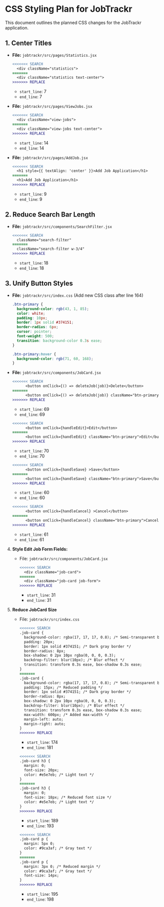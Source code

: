 # CSS Styling Plan for JobTrackr

This document outlines the planned CSS changes for the JobTrackr application.

## 1. Center Titles

*   **File:** `jobtrackr/src/pages/Statistics.jsx`

    ```diff
    <<<<<<< SEARCH
      <div className="statistics">
    =======
      <div className="statistics text-center">
    >>>>>>> REPLACE
    ```

    *   `start_line`: 7
    *   `end_line`: 7

*   **File:** `jobtrackr/src/pages/ViewJobs.jsx`

    ```diff
    <<<<<<< SEARCH
      <div className="view-jobs">
    =======
      <div className="view-jobs text-center">
    >>>>>>> REPLACE
    ```

    *   `start_line`: 14
    *   `end_line`: 14

*   **File:** `jobtrackr/src/pages/AddJob.jsx`

    ```diff
    <<<<<<< SEARCH
      <h1 style={{ textAlign: 'center' }}>Add Job Application</h1>
    =======
      <h1>Add Job Application</h1>
    >>>>>>> REPLACE
    ```
        
    *    `start_line`: 9
    *   `end_line`: 9

## 2. Reduce Search Bar Length

*   **File:** `jobtrackr/src/components/SearchFilter.jsx`

    ```diff
    <<<<<<< SEARCH
      className="search-filter"
    =======
      className="search-filter w-3/4"
    >>>>>>> REPLACE
    ```

    *   `start_line`: 18
    *   `end_line`: 18

## 3. Unify Button Styles

*   **File:** `jobtrackr/src/index.css` (Add new CSS class after line 164)

    ```css
    .btn-primary {
      background-color: rgb(43, 1, 85);
      color: white;
      padding: 10px;
      border: 1px solid #374151;
      border-radius: 6px;
      cursor: pointer;
      font-weight: 500;
      transition: background-color 0.3s ease;
    }

    .btn-primary:hover {
      background-color: rgb(71, 60, 168);
    }
    ```

*   **File:** `jobtrackr/src/components/JobCard.jsx`

    ```diff
    <<<<<<< SEARCH
          <button onClick={() => deleteJob(job)}>Delete</button>
    =======
          <button onClick={() => deleteJob(job)} className="btn-primary">Delete</button>
    >>>>>>> REPLACE
    ```

    *   `start_line`: 69
    *   `end_line`: 69

    ```diff
    <<<<<<< SEARCH
          <button onClick={handleEdit}>Edit</button>
    =======
          <button onClick={handleEdit} className="btn-primary">Edit</button>
    >>>>>>> REPLACE
    ```

    *   `start_line`: 70
    *   `end_line`: 70

    ```diff
    <<<<<<< SEARCH
          <button onClick={handleSave} >Save</button>
    =======
          <button onClick={handleSave} className="btn-primary">Save</button>
    >>>>>>> REPLACE
    ```

    *   `start_line`: 60
    *   `end_line`: 60

    ```diff
    <<<<<<< SEARCH
          <button onClick={handleCancel} >Cancel</button>
    =======
          <button onClick={handleCancel} className="btn-primary">Cancel</button>
    >>>>>>> REPLACE
    ```

    *   `start_line`: 61
    *   `end_line`: 61
4.  **Style Edit Job Form Fields:**

    *   File: `jobtrackr/src/components/JobCard.jsx`

        ```diff
        <<<<<<< SEARCH
          <div className="job-card">
        =======
          <div className="job-card job-form">
        >>>>>>> REPLACE
        ```

        *   `start_line`: 31
        *   `end_line`: 31
5. **Reduce JobCard Size**
    * File: `jobtrackr/src/index.css`
      ```diff
      <<<<<<< SEARCH
      .job-card {
        background-color: rgba(17, 17, 17, 0.8); /* Semi-transparent black */
        padding: 20px;
        border: 1px solid #374151; /* Dark gray border */
        border-radius: 8px;
        box-shadow: 0 2px 10px rgba(0, 0, 0, 0.3);
        backdrop-filter: blur(10px); /* Blur effect */
        transition: transform 0.3s ease, box-shadow 0.3s ease;
      }
      =======
      .job-card {
        background-color: rgba(17, 17, 17, 0.8); /* Semi-transparent black */
        padding: 15px; /* Reduced padding */
        border: 1px solid #374151; /* Dark gray border */
        border-radius: 8px;
        box-shadow: 0 2px 10px rgba(0, 0, 0, 0.3);
        backdrop-filter: blur(10px); /* Blur effect */
        transition: transform 0.3s ease, box-shadow 0.3s ease;
        max-width: 600px; /* Added max-width */
        margin-left: auto;
        margin-right: auto;
      }
      >>>>>>> REPLACE
      ```
      * `start_line`: 174
      * `end_line`: 181

      ```diff
      <<<<<<< SEARCH
      .job-card h3 {
        margin: 0;
        font-size: 20px;
        color: #e5e7eb; /* Light text */
      }
      =======
      .job-card h3 {
        margin: 0;
        font-size: 18px; /* Reduced font size */
        color: #e5e7eb; /* Light text */
      }
      >>>>>>> REPLACE
      ```
      * `start_line`: 189
      * `end_line`: 193

      ```diff
      <<<<<<< SEARCH
      .job-card p {
        margin: 5px 0;
        color: #9ca3af; /* Gray text */
      }
      =======
      .job-card p {
        margin: 3px 0; /* Reduced margin */
        color: #9ca3af; /* Gray text */
        font-size: 14px;
      }
      >>>>>>> REPLACE
      ```

      *   `start_line`: 195
      *   `end_line`: 198